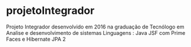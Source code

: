 # projetoIntegrador
Projeto Integrador desenvolvido em 2016 na graduação de Tecnólogo em Analise e desenvolvimento de sistemas Linguagens : Java JSF com Prime Faces e Hibernate JPA 2
